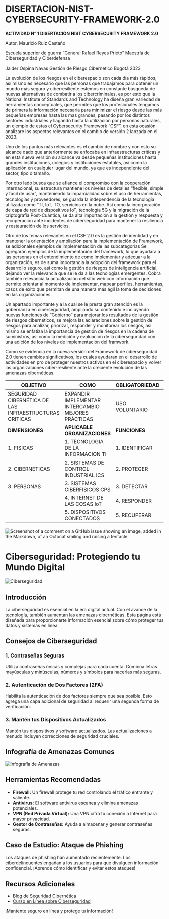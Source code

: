 # DISERTACION-NIST-CYBERSECURITY-FRAMEWORK-2.0

**ACTIVIDAD N° 1 DISERTACIÓN NIST CYBERSECURITY FRAMEWORK 2.0**


 


Autor.
Mauricio Ruiz Castaño



Escuela superior de guerra “General Rafael Reyes Prieto”
Maestría de Ciberseguridad y Ciberdefensa



Jaider Ospina Navas 
Gestión de Riesgo Cibernético 
Bogotá 2023


La evolución de los riesgos en el ciberespacio son cada día más rápidos, así mismo es necesario que las personas que trabajamos para obtener un mundo más seguro y ciberresiliente estemos en constante búsqueda de nuevas alternativas de combatir a los cibercriminales, es por esto que la National Institute of Standards and Technology ha diseña gran variedad de herramientas conceptuales, que permites que los profesionales tengamos de primera la información necesaria para minimizar el riesgo desde las más pequeñas empresas hasta las mas grandes, pasando por los distintos sectores industriales y llagando hasta la utilización por personas naturales, un ejemplo de estas el Cybersecurity Framework “CSF”, en esta ocasión analizare los aspectos relevantes en el cambio de versión 2 lanzada en el 2023.

Uno de los puntos más relevantes es el cambio de nombre y con esto su alcance dado que anteriormente se enfocaba en infraestructuras criticas y en esta nueva versión su alcance va desde pequeñas instituciones hasta grandes instituciones, colegios y instituciones estatales, así como la aplicación en cualquier lugar del mundo, ya que es independiente del sector, tipo o tamaño.

Por otro lado busca que se afiance el compromiso con la cooperación internacional, su estructura mantiene los niveles de detalles “flexible, simple y fácil de usar”, manteniendo la imparcialidad sobre el uso de herramientas, tecnologías y proveedores, se guarda la independencia de la tecnología utilizada como “TI, IoT, TO, servicios en la nube. Así como la incorporación de capa de red de dispositivos IoT, tecnología 5G y la migración de la criptografía Post-Cuántica, se da alta importación a la gestión y respuesta y recuperación ante incidentes de ciberseguridad para mantener la resiliencia y restauración de los servicios.

Otro de los temas relevantes en el CSF 2.0 es la gestión de identidad y en mantener la orientación y ampliación para la implementación de Framework, se adicionales ejemplos de implementación de las subcategorías 
Se agregarán ejemplos de la implementación del framework, lo que ayudara a las personas en el entendimiento de como implementar y adecuar a la organización, es de suma importancia la adopción del framework para el desarrollo seguro, así como la gestión de riesgos de inteligencia artificial, dejando ver la relevancia que se le da a las tecnologías emergentes. Cobra también relevancia la actualización del sitio web con información que permite orientar al momento de implementar, mapear perfiles, herramientas, casos de éxito que permitan de una manera más ágil la toma de decisiones en las organizaciones.

Un apartado importante y a la cual se le presta gran atención es la gobernanza en ciberseguridad, ampliando su contenido e incluyendo nuevas funciones de “Gobierno” para mejorar los resultados de la gestión de riesgos cibernéticos, se mejora las aclaraciones sobre la gestión de riesgos para analizar, priorizar, responder y monitorear los riesgos, así mismo se enfatiza la importancia de gestión de riesgos en la cadena de suministros, así como la medición y evaluación de la ciberseguridad con una adición de los niveles de implementación del framwork.

Como se evidencia en la nueva versión del Framework de ciberseguridad 2.0 tienen cambios significativos, los cuales ayudaran en el desarrollo de actividades en pro de proteger nuestros activos en el ciberespacio y volver las organizaciones ciber-resiliente ante la creciente evolución de las amenazas cibernéticas.  



|       OBJETIVO     |       COMO          | OBLIGATORIEDAD |   QUIEN             |        PARA QUÉ        |
|---------------------|---------------------|----------------|---------------------|------------------------|
|SEGURIDAD CIBERNÉTICA DE LAS INFRAESTRUCTURAS CRITICAS |EXPANDIR IMPLEMENTAR INTERCAMBIO MEJORES PRÁCTICAS  | USO VOLUNTARIO | DIRECCIÓN EVOLUTIVA | AUMENTO CIBERSEGURIDAD        LA ECONOMIA              LA SOCIEDAD  |
|       **DIMENSIONES**    |      **APLICABLE ORGANIZACIONES**     |     **FUNCIONES**   |         **NIVELES**    |          **PERFIL**        |
|    1. FISICAS	      |1. TECNOLOGIA DE LA  INFORMACION TI | 1. IDENTIFICAR | 	   1. PARCIAL      |       1. ACTUAL        | 
|  2. CIBERNETICAS    |	2. SISTEMAS DE  CONTROL INDUSTRIAL ICS    |  2. PROTEGER   | 2. RIESGO INFORMADO |       2.OBJETIVO       |
|     3. PERSONAS     | 3. SISTEMAS  CIBERFISICOS CPS         |   3. DETECTAR  |    3. REPETIBLE	   |                        |
|                     |4. INTERNET DE LAS COSAS IoT    |  4. RESPONDER  |    4. ADAPTABLE     |                        |
|                     |  5. DISPOSITIVOS CONECTADOS   |  5. RECUPERAR  |                     |                        | 

![Screenshot of a comment on a GitHub issue showing an image, added in the Markdown, of an Octocat smiling and raising a tentacle.](https://www.itsitio.com/wp-content/uploads/2018/02/NIST-cyber-security-framework.png)


<!DOCTYPE html>
<html>
<head>
    <title>Ciberseguridad: Protegiendo tu Mundo Digital</title>
</head>
<body>

# Ciberseguridad: Protegiendo tu Mundo Digital

![Ciberseguridad](https://example.com/cybersecurity-image.jpg)

## Introducción

La ciberseguridad es esencial en la era digital actual. Con el avance de la tecnología, también aumentan las amenazas cibernéticas. Esta página está diseñada para proporcionarte información esencial sobre cómo proteger tus datos y sistemas en línea.

## Consejos de Ciberseguridad

### 1. Contraseñas Seguras

Utiliza contraseñas únicas y complejas para cada cuenta. Combina letras mayúsculas y minúsculas, números y símbolos para hacerlas más seguras.

### 2. Autenticación de Dos Factores (2FA)

Habilita la autenticación de dos factores siempre que sea posible. Esto agrega una capa adicional de seguridad al requerir una segunda forma de verificación.

### 3. Mantén tus Dispositivos Actualizados

Mantén tus dispositivos y software actualizados. Las actualizaciones a menudo incluyen correcciones de seguridad cruciales.

## Infografía de Amenazas Comunes

![Infografía de Amenazas](https://example.com/threats-infographic.jpg)

## Herramientas Recomendadas

- **Firewall:** Un firewall protege tu red controlando el tráfico entrante y saliente.
- **Antivirus:** El software antivirus escanea y elimina amenazas potenciales.
- **VPN (Red Privada Virtual):** Una VPN cifra tu conexión a Internet para mayor privacidad.
- **Gestor de Contraseñas:** Ayuda a almacenar y generar contraseñas seguras.

## Caso de Estudio: Ataque de Phishing

Los ataques de phishing han aumentado recientemente. Los ciberdelincuentes engañan a los usuarios para que divulguen información confidencial. ¡Aprende cómo identificar y evitar estos ataques!

## Recursos Adicionales

- [Blog de Seguridad Cibernética](https://example.com/cybersecurity-blog)
- [Curso en Línea sobre Ciberseguridad](https://example.com/cybersecurity-course)

¡Mantente seguro en línea y protege tu información!

</body>
</html>

